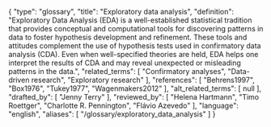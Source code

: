 {
    "type": "glossary",
    "title": "Exploratory data analysis",
    "definition": "Exploratory Data Analysis (EDA) is a well-established statistical tradition that provides conceptual and computational tools for discovering patterns in data to foster hypothesis development and refinement. These tools and attitudes complement the use of hypothesis tests used in confirmatory data analysis (CDA). Even when well-specified theories are held, EDA helps one interpret the results of CDA and may reveal unexpected or misleading patterns in the data.",
    "related_terms": [
        "Confirmatory analyses",
        "Data-driven research",
        "Exploratory research"
    ],
    "references": [
        "Behrens1997",
        "Box1976",
        "Tukey1977",
        "Wagenmakers2012"
    ],
    "alt_related_terms": [
        null
    ],
    "drafted_by": [
        "Jenny Terry"
    ],
    "reviewed_by": [
        "Helena Hartmann",
        "Timo Roettger",
        "Charlotte R. Pennington",
        "Flávio Azevedo"
    ],
    "language": "english",
    "aliases": [
        "/glossary/exploratory_data_analysis"
    ]
}